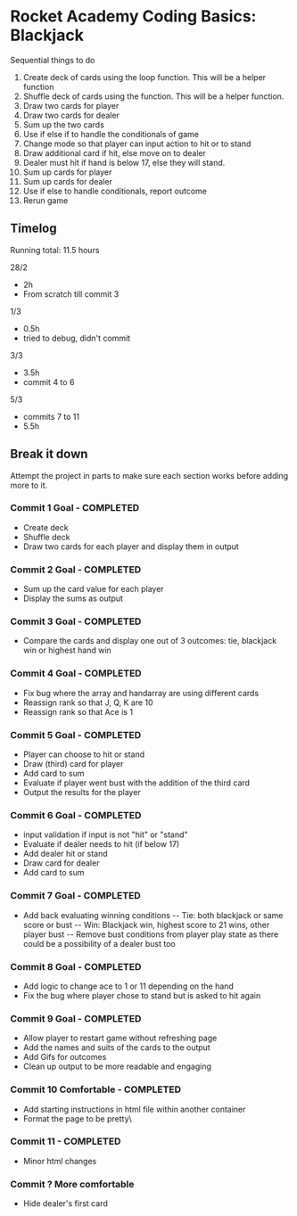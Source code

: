 # Rocket Academy Coding Basics: Blackjack

Sequential things to do

1. Create deck of cards using the loop function. This will be a helper function
2. Shuffle deck of cards using the function. This will be a helper function.
3. Draw two cards for player
4. Draw two cards for dealer
5. Sum up the two cards
6. Use if else if to handle the conditionals of game
7. Change mode so that player can input action to hit or to stand
8. Draw additional card if hit, else move on to dealer
9. Dealer must hit if hand is below 17, else they will stand.
10. Sum up cards for player
11. Sum up cards for dealer
12. Use if else to handle conditionals, report outcome
13. Rerun game

## Timelog

Running total: 11.5 hours

28/2

- 2h
- From scratch till commit 3

1/3

- 0.5h
- tried to debug, didn't commit

3/3

- 3.5h
- commit 4 to 6

5/3

- commits 7 to 11
- 5.5h

## Break it down

Attempt the project in parts to make sure each section works before adding more to it.

### Commit 1 Goal - COMPLETED

- Create deck
- Shuffle deck
- Draw two cards for each player and display them in output

### Commit 2 Goal - COMPLETED

- Sum up the card value for each player
- Display the sums as output

### Commit 3 Goal - COMPLETED

- Compare the cards and display one out of 3 outcomes: tie, blackjack win or highest hand win

### Commit 4 Goal - COMPLETED

- Fix bug where the array and handarray are using different cards
- Reassign rank so that J, Q, K are 10
- Reassign rank so that Ace is 1

### Commit 5 Goal - COMPLETED

- Player can choose to hit or stand
- Draw (third) card for player
- Add card to sum
- Evaluate if player went bust with the addition of the third card
- Output the results for the player

### Commit 6 Goal - COMPLETED

- input validation if input is not "hit" or "stand"
- Evaluate if dealer needs to hit (if below 17)
- Add dealer hit or stand
- Draw card for dealer
- Add card to sum

### Commit 7 Goal - COMPLETED

- Add back evaluating winning conditions
  -- Tie: both blackjack or same score or bust
  -- Win: Blackjack win, highest score to 21 wins, other player bust
  -- Remove bust conditions from player play state as there could be a possibility of a dealer bust too

### Commit 8 Goal - COMPLETED

- Add logic to change ace to 1 or 11 depending on the hand
- Fix the bug where player chose to stand but is asked to hit again

### Commit 9 Goal - COMPLETED

- Allow player to restart game without refreshing page
- Add the names and suits of the cards to the output
- Add Gifs for outcomes
- Clean up output to be more readable and engaging

### Commit 10 Comfortable - COMPLETED

- Add starting instructions in html file within another container
- Format the page to be pretty\

### Commit 11 - COMPLETED

- Minor html changes

### Commit ? More comfortable

- Hide dealer's first card

